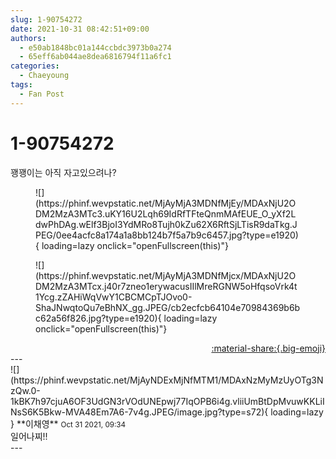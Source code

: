 ```yaml
---
slug: 1-90754272
date: 2021-10-31 08:42:51+09:00
authors:
  - e50ab1848bc01a144ccbdc3973b0a274
  - 65eff6ab044ae8dea6816794f11a6fc1
categories:
  - Chaeyoung
tags:
  - Fan Post
---
```


# 1-90754272

<div class="post-container" markdown="1">
<div class="content-container md-sidebar__scrollwrap" markdown="1">

꽹꽹이는 아직 자고있으려나?
<figure markdown="1">
![](https://phinf.wevpstatic.net/MjAyMjA3MDNfMjEy/MDAxNjU2ODM2MzA3MTc3.uKY16U2Lqh69IdRfTFteQnmMAfEUE_O_yXf2LdwPhDAg.wElf3BjoI3YdMRo8Tujh0kZu62X6RftSjLTisR9daTkg.JPEG/0ee4acfc8a174a1a8bb124b7f5a7b9c6457.jpg?type=e1920){ loading=lazy onclick="openFullscreen(this)"}
</figure>

<figure markdown="1">
![](https://phinf.wevpstatic.net/MjAyMjA3MDNfMjcx/MDAxNjU2ODM2MzA3MTcx.j40r7zneo1erywacusIIlMreRGNW5oHfqsoVrk4t1Ycg.zZAHiWqVwY1CBCMCpTJOvo0-ShaJNwqtoQu7eBhNX_gg.JPEG/cb2ecfcb64104e70984369b6bc62a56f826.jpg?type=e1920){ loading=lazy onclick="openFullscreen(this)"}
</figure>


</div>
</div>

<div style="text-align: right;" markdown="1">
<a href="https://weverse.io/fromis9/fanpost/1-90754272" style="text-align: right;">:material-share:{.big-emoji}</a>
</div>
---

<div class="comments-container md-sidebar__scrollwrap" markdown="1">
<div class="comment" markdown="1">
<div class='id-container' markdown="1">
![](https://phinf.wevpstatic.net/MjAyNDExMjNfMTM1/MDAxNzMyMzUyOTg3NzQw.0-1kBK7h97cjuA6OF3UdGN3rVOdUNEpwj77IqOPB6i4g.vliiUmBtDpMvuwKKLiINsS6K5Bkw-MVA48Em7A6-7v4g.JPEG/image.jpg?type=s72){ loading=lazy }
**<span class="artist">이채영</span>** <small>Oct 31 2021, 09:34</small><br>
</div>
<div class='comment-body' markdown="1">
일어나찌!!
</div>
</div>
</div>
---

